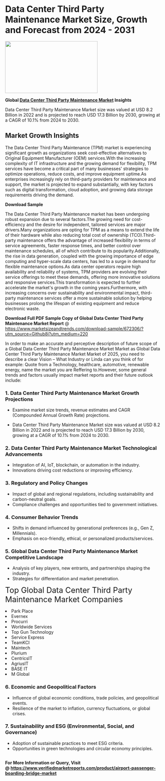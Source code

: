 <H1>Data Center Third Party Maintenance Market Size, Growth and Forecast from 2024 - 2031</H1><img class="aligncenter size-medium wp-image-584254" src="https://thirdeyenews.in/wp-content/uploads/2024/09/Global-Market-Research-300x168.jpeg" alt="" width="300" height="168" /><p><strong>Global&nbsp;<a href="https://www.marketsizeandtrends.com/download-sample/672306/?utm_source=Github8j?utm_medium=220">Data Center Third Party Maintenance Market</a> Insights</strong></p><p>Data Center Third Party Maintenance Market size was valued at USD 8.2 Billion in 2022 and is projected to reach USD 17.3 Billion by 2030, growing at a CAGR of 10.1% from 2024 to 2030.</p><p><h2>Market Growth Insights</h2> <p>The Data Center Third Party Maintenance (TPM) market is experiencing significant growth as organizations seek cost-effective alternatives to Original Equipment Manufacturer (OEM) services.With the increasing complexity of IT infrastructure and the growing demand for flexibility, TPM services have become a critical part of many businesses' strategies to optimize operations, reduce costs, and improve equipment uptime.As enterprises increasingly rely on third-party providers for maintenance and support, the market is projected to expand substantially, with key factors such as digital transformation, cloud adoption, and growing data storage requirements driving the demand.</p> <p><strong>Download Sample</strong></p> <p>The Data Center Third Party Maintenance market has been undergoing robust expansion due to several factors.The growing need for cost-efficiency and the desire for independent, tailored services are major drivers.Many organizations are opting for TPM as a means to extend the life of their hardware while also reducing total cost of ownership (TCO).Third-party maintenance offers the advantage of increased flexibility in terms of service agreements, faster response times, and better control over maintenance schedules, all of which contribute to its popularity.Additionally, the rise in data generation, coupled with the growing importance of edge computing and hyper-scale data centers, has led to a surge in demand for flexible maintenance options.As data center operators require high availability and reliability of systems, TPM providers are evolving their service offerings to meet these demands, offering more innovative solutions and responsive services.This transformation is expected to further accelerate the market's growth in the coming years.Furthermore, with increasing concerns over sustainability and environmental impact, third-party maintenance services offer a more sustainable solution by helping businesses prolong the lifespan of existing equipment and reduce electronic waste.</p> <p><span class=""><strong>Download Full PDF Sample Copy of Global Data Center Third Party Maintenance Market Report</strong> @ <a href="https://www.marketsizeandtrends.com/download-sample/672306/?utm_source=Github8j?utm_medium=220" target="_blank">https://www.marketsizeandtrends.com/download-sample/672306/?utm_source=Github8j?utm_medium=220</a></span></p><p>In order to make an accurate and perceptive description of future scope of a Global&nbsp;Data Center Third Party Maintenance Market Market as Global&nbsp;Data Center Third Party Maintenance Market Market of 2025, you need to describe a clear Vision &ndash; What Industry or Linda can you think of for example: Quote from a Technology, healthcare, automotive, renewable energy, name the market you are Reffering to.However, some general trends and factors usually impact market reports and their future outlook include:</p><h3>1.&nbsp;<strong>Data Center Third Party Maintenance Market Growth Projections</strong></h3><ul><li>Examine market size trends, revenue estimates and CAGR (Compounded Annual Growth Rate) projections.</li><li><p>Data Center Third Party Maintenance Market size was valued at USD 8.2 Billion in 2022 and is projected to reach USD 17.3 Billion by 2030, growing at a CAGR of 10.1% from 2024 to 2030.</p></li></ul><h3>2.&nbsp;<strong>Data Center Third Party Maintenance Market Technological Advancements</strong></h3><ul><li>Integration of AI, IoT, blockchain, or automation in the industry.</li><li>Innovations driving cost reductions or improving efficiency.</li></ul><h3>3.&nbsp;<strong>Regulatory and Policy Changes</strong></h3><ul><li>Impact of global and regional regulations, including sustainability and carbon-neutral goals.</li><li>Compliance challenges and opportunities tied to government initiatives.</li></ul><h3>4.&nbsp;<strong>Consumer Behavior Trends</strong></h3><ul><li>Shifts in demand influenced by generational preferences (e.g., Gen Z, Millennials).</li><li>Emphasis on eco-friendly, ethical, or personalized products/services.</li></ul><h3>5.&nbsp;<strong>Global Data Center Third Party Maintenance Market Competitive Landscape</strong></h3><ul><li>Analysis of key players, new entrants, and partnerships shaping the industry.</li><li>Strategies for differentiation and market penetration.</li></ul><p data-pm-slice="1 1 []"><span style="color: inherit; font-family: inherit; font-size: 25px;">Top Global Data Center Third Party Maintenance Market Companies</span></p><div class="" data-test-id=""><p><li>Park Place</li><li> Evernex</li><li> Procurri</li><li> Worldwide Services</li><li> Top Gun Technology</li><li> Service Express</li><li> TeamKCI</li><li> Maintech</li><li> Plurium</li><li> CentricsIT</li><li> AgriusIT</li><li> BASE IT</li><li> M Global</li></p></div><h3>6.&nbsp;<strong>Economic and Geopolitical Factors</strong></h3><ul><li>Influence of global economic conditions, trade policies, and geopolitical events.</li><li>Resilience of the market to inflation, currency fluctuations, or global crises.</li></ul><h3>7.&nbsp;<strong>Sustainability and ESG (Environmental, Social, and Governance)</strong></h3><ul><li>Adoption of sustainable practices to meet ESG criteria.</li><li>Opportunities in green technologies and circular economy principles.</li></ul><h2><strong style="font-size: 14px;">For More Information or Query, Visit @&nbsp;</strong><a style="background-color: #ffffff; font-size: 14px;" href="https://www.marketsizeandtrends.com/report/data-center-third-party-maintenance-market/" target="_blank">https://www.verifiedmarketreports.com/product/airport-passenger-boarding-bridge-market</a></h2>